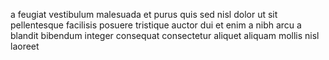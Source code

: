 a feugiat vestibulum malesuada et purus quis sed nisl dolor ut sit pellentesque
facilisis posuere tristique auctor dui et enim a nibh arcu a blandit bibendum
integer consequat consectetur aliquet aliquam mollis nisl laoreet